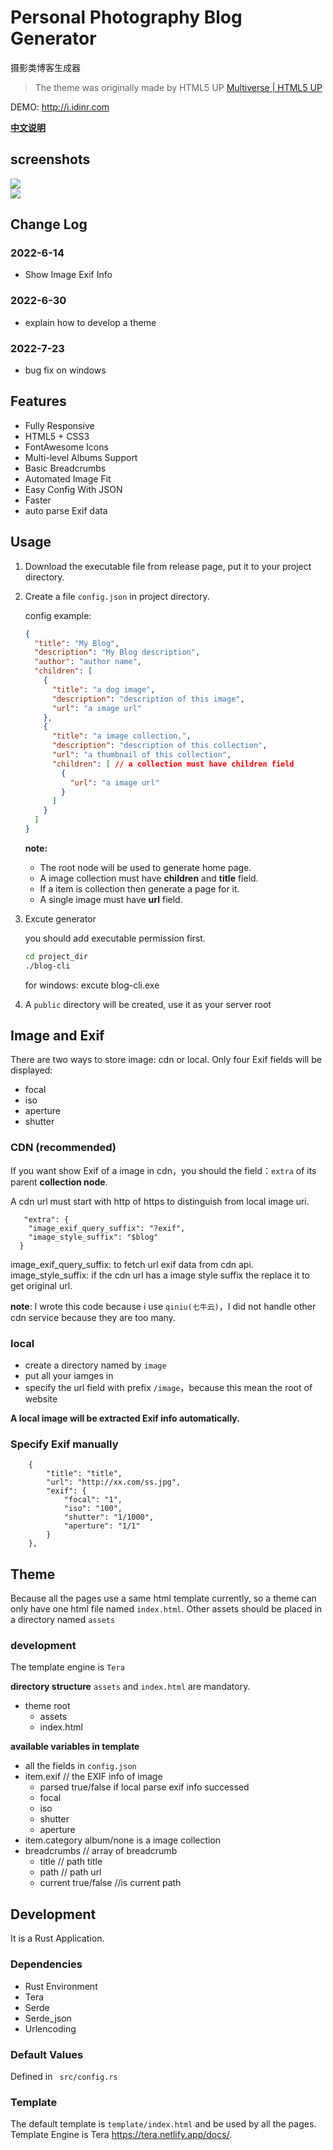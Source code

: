 # Personal Photography Blog Generator
摄影类博客生成器

> The theme was originally made by HTML5 UP [Multiverse | HTML5 UP](https://html5up.net/multiverse)



DEMO: http://i.idinr.com

 [**中文说明**](https://github.com/hangbale/photography-blog/wiki/%E4%BD%BF%E7%94%A8%E8%AF%B4%E6%98%8E)

## screenshots

![](https://github.com/hangbale/photography-blog/blob/master/screenshots/pc.png?raw=true)   
![](https://github.com/hangbale/photography-blog/blob/master/screenshots/mobile.png?raw=true)

## Change Log
### 2022-6-14
- Show Image Exif Info
### 2022-6-30
- explain how to develop a theme
### 2022-7-23
- bug fix on windows


## Features

- Fully Responsive
- HTML5 + CSS3
- FontAwesome Icons
- Multi-level Albums Support
- Basic Breadcrumbs
- Automated Image Fit
- Easy Config With JSON
- Faster
- auto parse Exif data



## Usage

1. Download the executable file from release page, put it to your project directory.

2. Create a file `config.json` in project directory.

   config example:

   ```json
   {
     "title": "My Blog",
     "description": "My Blog description",
     "author": "author name",
     "children": [
       {
         "title": "a dog image",
         "description": "description of this image",
         "url": "a image url"
       },
       {
         "title": "a image collection,",
         "description": "description of this collection",
         "url": "a thumbnail of this collection",
         "children": [ // a collection must have children field
           {
             "url": "a image url"
           }
         ]
       }
     ]
   }
   ```

   **note:**

   - The root node will be used to generate home page.
   - A image collection must have  **children** and **title** field.
   - If a item is collection then  generate a page for it.
   - A single image must have **url** field.

3. Excute generator   

   you should add executable permission first.
   ```bash
   cd project_dir
   ./blog-cli
   
   ```
   for windows: excute blog-cli.exe

4. A `public` directory will be created, use it as your server root

## Image and Exif
There are two ways to store image: cdn or local.
Only four Exif fields will be displayed:  

- focal
- iso
- aperture
- shutter

### CDN (recommended)
If you want show Exif of a image in cdn，you should the field：`extra` of its parent **collection node**.  

A cdn url must start with http of https to distinguish from local image uri.

```
   "extra": {
    "image_exif_query_suffix": "?exif",
    "image_style_suffix": "$blog"
  }
```
image_exif_query_suffix: to fetch url exif data from cdn api.
image_style_suffix: if the cdn url has a image style suffix the replace it to get original url.

**note**: I wrote this code because i use `qiniu(七牛云)`，I did not handle other cdn service because they are too many.

### local
- create a directory named by `image`
- put all your iamges in
- specify the url field with prefix `/image`，because this mean the root of website

**A local image will be extracted Exif info automatically.**

### Specify Exif manually
```
    {
        "title": "title",
        "url": "http://xx.com/ss.jpg",
        "exif": {
            "focal": "1",
            "iso": "100",
            "shutter": "1/1000",
            "aperture": "1/1"
        }
    },
```
 ## Theme
Because all the pages use a same html template currently, so a theme can only have one html file named `index.html`. 
Other assets should be placed in a directory named `assets`
 ### development
 The template engine is `Tera`
 
 **directory structure**
 `assets` and `index.html` are mandatory.

 - theme root
   - assets  
   - index.html
 
 **available variables in template**
 - all the fields in `config.json`
 - item.exif // the EXIF info of image
    - parsed true/false if local parse exif info successed
    - focal 
    - iso 
    - shutter
    - aperture
- item.category album/none is a image collection
- breadcrumbs // array of breadcrumb
  - title // path title
  - path // path url
  - current true/false //is current path

## Development

It is a Rust Application.

### Dependencies

- Rust Environment
- Tera
- Serde
- Serde_json
- Urlencoding

### Default Values

Defined in ` src/config.rs`

### Template
The default template is   `template/index.html` and be used by all the pages.
Template Engine is Tera https://tera.netlify.app/docs/.

